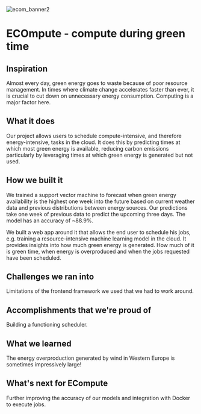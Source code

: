 ![ecom_banner2](https://user-images.githubusercontent.com/99140162/205484526-ac8a0950-da0b-4499-90a4-2b73b8d833d2.png)

# ECOmpute - compute during green time

## Inspiration
Almost every day, green energy goes to waste because of poor resource management. In times where climate change accelerates faster than ever, it is crucial to cut down on unnecessary energy consumption. Computing is a major factor here. 

## What it does

Our project allows users to schedule compute-intensive, and therefore energy-intensive, tasks in the cloud. It does this by predicting times at which most green energy is available, reducing carbon emissions particularly by leveraging times at which green energy is generated but not used.

## How we built it
We trained a support vector machine to forecast when green energy availability is the highest one week into the future based on current weather data and previous distributions between energy sources. Our predictions take one week of previous data to predict the upcoming three days. The model has an accuracy of ~88.9%.

We built a web app around it that allows the end user to schedule his jobs, e.g. training a resource-intensive machine learning model in the cloud. It provides insights into how much green energy is generated. How much of it is green time, when energy is overproduced and when the jobs requested have been scheduled.

## Challenges we ran into
Limitations of the frontend framework we used that we had to work around.

## Accomplishments that we're proud of
Building a functioning scheduler.

## What we learned
The energy overproduction generated by wind in Western Europe is sometimes impressively large!

## What's next for ECompute
Further improving the accuracy of our models and integration with Docker to execute jobs.
